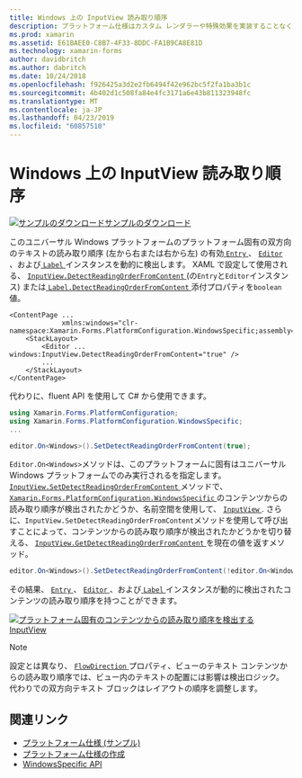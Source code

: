 ```yaml
---
title: Windows 上の InputView 読み取り順序
description: プラットフォーム仕様はカスタム レンダラーや特殊効果を実装することなく、特定のプラットフォームでのみ利用できる機能の使用を可能にします。 この記事では、双方向のテキストの読み取り順序を動的に検出できるようにする Windows のプラットフォームに固有の使用方法について説明します。
ms.prod: xamarin
ms.assetid: E61BAEE0-C8B7-4F33-8DDC-FA1B9CA8E81D
ms.technology: xamarin-forms
author: davidbritch
ms.author: dabritch
ms.date: 10/24/2018
ms.openlocfilehash: f926425a3d2e2fb6494f42e962bc5f2fa1ba3b1c
ms.sourcegitcommit: 4b402d1c508fa84e4fc3171a6e43b811323948fc
ms.translationtype: MT
ms.contentlocale: ja-JP
ms.lasthandoff: 04/23/2019
ms.locfileid: "60857510"
---
```

# <a name="inputview-reading-order-on-windows"></a>Windows 上の InputView 読み取り順序

[![サンプルのダウンロード](~/media/shared/download.png)サンプルのダウンロード](https://developer.xamarin.com/samples/xamarin-forms/userinterface/platformspecifics/)

このユニバーサル Windows プラットフォームのプラットフォーム固有の双方向のテキストの読み取り順序 (左から右または右から左) の有効[ `Entry` ](xref:Xamarin.Forms.Entry)、 [ `Editor` ](xref:Xamarin.Forms.Editor)、および[ `Label` ](xref:Xamarin.Forms.Label)インスタンスを動的に検出します。 XAML で設定して使用される、 [ `InputView.DetectReadingOrderFromContent` ](xref:Xamarin.Forms.PlatformConfiguration.WindowsSpecific.InputView.DetectReadingOrderFromContentProperty) (の`Entry`と`Editor`インスタンス) または[ `Label.DetectReadingOrderFromContent` ](xref:Xamarin.Forms.PlatformConfiguration.WindowsSpecific.Label.DetectReadingOrderFromContentProperty)添付プロパティを`boolean`値。

```xaml
<ContentPage ...
             xmlns:windows="clr-namespace:Xamarin.Forms.PlatformConfiguration.WindowsSpecific;assembly=Xamarin.Forms.Core">
    <StackLayout>
        <Editor ... windows:InputView.DetectReadingOrderFromContent="true" />
        ...
    </StackLayout>
</ContentPage>
```

代わりに、fluent API を使用して C# から使用できます。

```csharp
using Xamarin.Forms.PlatformConfiguration;
using Xamarin.Forms.PlatformConfiguration.WindowsSpecific;
...

editor.On<Windows>().SetDetectReadingOrderFromContent(true);
```

`Editor.On<Windows>`メソッドは、このプラットフォームに固有はユニバーサル Windows プラットフォームでのみ実行されるを指定します。 [ `InputView.SetDetectReadingOrderFromContent` ](xref:Xamarin.Forms.PlatformConfiguration.WindowsSpecific.InputView.SetDetectReadingOrderFromContent(Xamarin.Forms.IPlatformElementConfiguration{Xamarin.Forms.PlatformConfiguration.Windows,Xamarin.Forms.InputView},System.Boolean))メソッドで、 [ `Xamarin.Forms.PlatformConfiguration.WindowsSpecific` ](xref:Xamarin.Forms.PlatformConfiguration.WindowsSpecific)のコンテンツからの読み取り順序が検出されたかどうか、名前空間を使用して、 [ `InputView` ](xref:Xamarin.Forms.InputView). さらに、`InputView.SetDetectReadingOrderFromContent`メソッドを使用して呼び出すことによって、コンテンツからの読み取り順序が検出されたかどうかを切り替える、 [ `InputView.GetDetectReadingOrderFromContent` ](xref:Xamarin.Forms.PlatformConfiguration.WindowsSpecific.InputView.GetDetectReadingOrderFromContent(Xamarin.Forms.IPlatformElementConfiguration{Xamarin.Forms.PlatformConfiguration.Windows,Xamarin.Forms.InputView}))を現在の値を返すメソッド。

```csharp
editor.On<Windows>().SetDetectReadingOrderFromContent(!editor.On<Windows>().GetDetectReadingOrderFromContent());
```

その結果、 [ `Entry` ](xref:Xamarin.Forms.Entry)、 [ `Editor` ](xref:Xamarin.Forms.Editor)、および[ `Label` ](xref:Xamarin.Forms.Label)インスタンスが動的に検出されたコンテンツの読み取り順序を持つことができます。

[![プラットフォーム固有のコンテンツからの読み取り順序を検出する InputView](inputview-reading-order-images/editor-readingorder.png "InputView プラットフォームに固有のコンテンツからの読み取り順序を検出する")](inputview-reading-order-images/editor-readingorder-large.png#lightbox "InputView からの読み取り順序を検出します。プラットフォーム固有のコンテンツ")

> [!NOTE]
> 設定とは異なり、 [ `FlowDirection` ](xref:Xamarin.Forms.VisualElement.FlowDirection)プロパティ、ビューのテキスト コンテンツからの読み取り順序では、ビュー内のテキストの配置には影響は検出ロジック。 代わりでの双方向テキスト ブロックはレイアウトの順序を調整します。

## <a name="related-links"></a>関連リンク

- [プラットフォーム仕様 (サンプル)](https://developer.xamarin.com/samples/xamarin-forms/userinterface/platformspecifics/)
- [プラットフォーム仕様の作成](~/xamarin-forms/platform/platform-specifics/index.md#creating-platform-specifics)
- [WindowsSpecific API](xref:Xamarin.Forms.PlatformConfiguration.WindowsSpecific)
